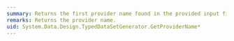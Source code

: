 ```yaml
---
summary: Returns the first provider name found in the provided input file.
remarks: Returns the provider name.
uid: System.Data.Design.TypedDataSetGenerator.GetProviderName*
---
```


